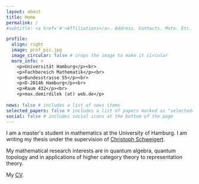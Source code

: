 ```yaml
---
layout: about
title: Home
permalink: /
#subtitle: <a href='#'>Affiliations</a>. Address. Contacts. Moto. Etc.

profile:
  align: right
  image: prof_pic.jpg
  image_circular: false # crops the image to make it circular
  more_info: >
    <p>Universität Hamburg</p><br>
    <p>Fachbereich Mathematik</p><br>
    <p>Bundesstrasse 55</p><br>
    <p>D-20146 Hamburg</p><br>
    <p>Raum 432</p><br>
    <p>max.demirdilek (at) web.de</p> 
               
news: false # includes a list of news items
selected_papers: false # includes a list of papers marked as "selected={true}"
social: false # includes social icons at the bottom of the page
---
```

I am a master's student in mathematics at the University of Hamburg. I am writing my thesis under the supervision of [Christoph Schweigert](https://www.math.uni-hamburg.de/home/schweigert/).

My mathematical research interests are in quantum algebra, quantum topology and in applications of higher category theory to representation theory.

My [CV](assets/pdf/Demirdilek_CV.pdf).
